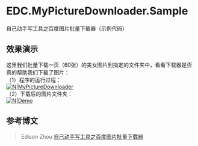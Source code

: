 # EDC.MyPictureDownloader.Sample
自己动手写工具之百度图片批量下载器（示例代码）

## 效果演示
这里我们批量下载一页（60张）的美女图片到指定的文件夹中，看看下载器是否真的帮助我们下载了图片：<br/>
（1）程序的运行过程：<br/>
[![N|MyPictureDownloader](https://images0.cnblogs.com/blog/381412/201412/222222221715293.gif)](http://edisonchou.cnblogs.com)<br/>
（2）下载后的图片文件夹：<br/>
[![N|Demo](https://images0.cnblogs.com/blog/381412/201412/222227146407176.jpg)](http://edisonchou.cnblogs.com)<br/>


## 参考博文
> Edison Zhou [自己动手写工具之百度图片批量下载器](https://www.cnblogs.com/edisonchou/p/4175190.html)<br/>
